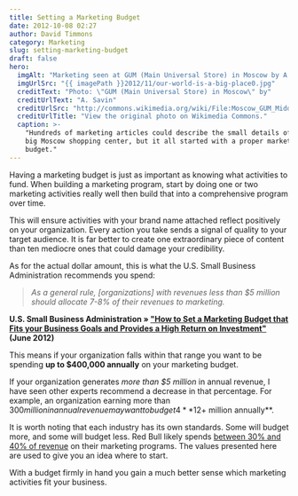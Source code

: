 ```yaml
---
title: Setting a Marketing Budget
date: 2012-10-08 02:27
author: David Timmons
category: Marketing
slug: setting-marketing-budget
draft: false
hero:
  imgAlt: "Marketing seen at GUM (Main Universal Store) in Moscow by A. Savin"
  imgUrlSrc: "{{ imagePath }}2012/11/our-world-is-a-big-place0.jpg"
  creditText: "Photo: \"GUM (Main Universal Store) in Moscow\" by"
  creditUrlText: "A. Savin"
  creditUrlSrc: "http://commons.wikimedia.org/wiki/File:Moscow_GUM_Middle_Line_view_from_2nd_floor.jpg"
  creditUrlTitle: "View the original photo on Wikimedia Commons."
  caption: >-
    "Hundreds of marketing articles could describe the small details of this
    big Moscow shopping center, but it all started with a proper marketing
    budget."
---
```


Having a marketing budget is just as important as knowing what
activities to fund. When building a marketing program, start by doing
one or two marketing activities really well then build that into a
comprehensive program over time.

This will ensure activities with your brand name attached reflect
positively on your organization. Every action you take sends a signal of
quality to your target audience. It is far better to create one
extraordinary piece of content than ten mediocre ones that could damage
your credibility.

As for the actual dollar amount, this is what the U.S. Small Business
Administration recommends you spend:

> *As a general rule, \[organizations\] with revenues less than $5
> million should allocate 7-8% of their revenues to marketing.*

**U.S. Small Business Administration » ["How to Set a Marketing Budget
that Fits your Business Goals and Provides a High Return on Investment"][3]
(June 2012)**

This means if your organization falls within that range you want to be
spending **up to $400,000 annually** on your marketing budget.

If your organization generates *more than $5 million* in annual revenue,
I have seen other experts recommend a decrease in that percentage. For
example, an organization earning more than $300 million in annual revenue
may want to budget 4% of revenue toward marketing. This approximates to
**$12+ million annually**.

It is worth noting that each industry has its own standards. Some will
budget more, and some will budget less. Red Bull likely spends
[between 30% and 40% of revenue][4] on their marketing programs. The
values presented here are used to give you an idea where to start.

With a budget firmly in hand you gain a much better sense which
marketing activities fit your business.


[3]: https://www.sba.gov/blogs/how-set-marketing-budget-fits-your-business-goals-and-provides-high-return-investment
  "Click here to read the U.S. Small Business Administration article."

[4]: http://www.brandrepublic.com/news/1155718/Six-marketing-lessons-Red-Bull-Stratos
  "Click here to read the article 'Six marketing lessons from Red Bull Stratos'."
